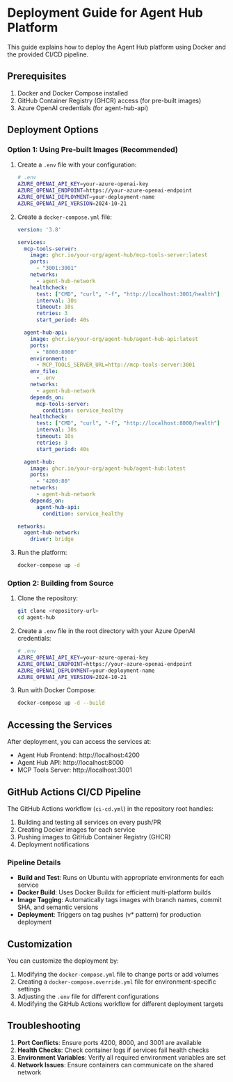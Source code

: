 # Deployment Guide for Agent Hub Platform

This guide explains how to deploy the Agent Hub platform using Docker and the provided CI/CD pipeline.

## Prerequisites

1. Docker and Docker Compose installed
2. GitHub Container Registry (GHCR) access (for pre-built images)
3. Azure OpenAI credentials (for agent-hub-api)

## Deployment Options

### Option 1: Using Pre-built Images (Recommended)

1. Create a `.env` file with your configuration:
   ```bash
   # .env
   AZURE_OPENAI_API_KEY=your-azure-openai-key
   AZURE_OPENAI_ENDPOINT=https://your-azure-openai-endpoint
   AZURE_OPENAI_DEPLOYMENT=your-deployment-name
   AZURE_OPENAI_API_VERSION=2024-10-21
   ```

2. Create a `docker-compose.yml` file:
   ```yaml
   version: '3.8'
   
   services:
     mcp-tools-server:
       image: ghcr.io/your-org/agent-hub/mcp-tools-server:latest
       ports:
         - "3001:3001"
       networks:
         - agent-hub-network
       healthcheck:
         test: ["CMD", "curl", "-f", "http://localhost:3001/health"]
         interval: 30s
         timeout: 10s
         retries: 3
         start_period: 40s
   
     agent-hub-api:
       image: ghcr.io/your-org/agent-hub/agent-hub-api:latest
       ports:
         - "8000:8000"
       environment:
         - MCP_TOOLS_SERVER_URL=http://mcp-tools-server:3001
       env_file:
         - .env
       networks:
         - agent-hub-network
       depends_on:
         mcp-tools-server:
           condition: service_healthy
       healthcheck:
         test: ["CMD", "curl", "-f", "http://localhost:8000/health"]
         interval: 30s
         timeout: 10s
         retries: 3
         start_period: 40s
   
     agent-hub:
       image: ghcr.io/your-org/agent-hub/agent-hub:latest
       ports:
         - "4200:80"
       networks:
         - agent-hub-network
       depends_on:
         agent-hub-api:
           condition: service_healthy
   
   networks:
     agent-hub-network:
       driver: bridge
   ```

3. Run the platform:
   ```bash
   docker-compose up -d
   ```

### Option 2: Building from Source

1. Clone the repository:
   ```bash
   git clone <repository-url>
   cd agent-hub
   ```

2. Create a `.env` file in the root directory with your Azure OpenAI credentials:
   ```bash
   # .env
   AZURE_OPENAI_API_KEY=your-azure-openai-key
   AZURE_OPENAI_ENDPOINT=https://your-azure-openai-endpoint
   AZURE_OPENAI_DEPLOYMENT=your-deployment-name
   AZURE_OPENAI_API_VERSION=2024-10-21
   ```

3. Run with Docker Compose:
   ```bash
   docker-compose up -d --build
   ```

## Accessing the Services

After deployment, you can access the services at:

- Agent Hub Frontend: http://localhost:4200
- Agent Hub API: http://localhost:8000
- MCP Tools Server: http://localhost:3001

## GitHub Actions CI/CD Pipeline

The GitHub Actions workflow (`ci-cd.yml`) in the repository root handles:

1. Building and testing all services on every push/PR
2. Creating Docker images for each service
3. Pushing images to GitHub Container Registry (GHCR)
4. Deployment notifications

### Pipeline Details

- **Build and Test**: Runs on Ubuntu with appropriate environments for each service
- **Docker Build**: Uses Docker Buildx for efficient multi-platform builds
- **Image Tagging**: Automatically tags images with branch names, commit SHA, and semantic versions
- **Deployment**: Triggers on tag pushes (v* pattern) for production deployment

## Customization

You can customize the deployment by:

1. Modifying the `docker-compose.yml` file to change ports or add volumes
2. Creating a `docker-compose.override.yml` file for environment-specific settings
3. Adjusting the `.env` file for different configurations
4. Modifying the GitHub Actions workflow for different deployment targets

## Troubleshooting

1. **Port Conflicts**: Ensure ports 4200, 8000, and 3001 are available
2. **Health Checks**: Check container logs if services fail health checks
3. **Environment Variables**: Verify all required environment variables are set
4. **Network Issues**: Ensure containers can communicate on the shared network